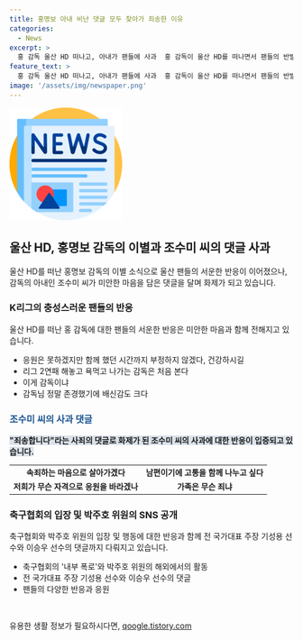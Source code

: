```yaml
---
title: 홍명보 아내 비난 댓글 모두 찾아가 죄송한 이유
categories:
  - News
excerpt: >
  홍 감독 울산 HD 떠나고, 아내가 팬들에 사과  홍 감독이 울산 HD를 떠나면서 팬들의 반발이 고조되고, 공식 SNS에 떠남을 공지한 후 팬들의 서운한 반응에 홍 감독의 아내가 사과하는 댓글을 작성했다. 이에 팬들은 가족까지 책임지는 것에 대해 의견이 분분하며, 축구협회와 연락이 닿지 않는 박주호 위원의 활동에 대한 논란도 끊이지 않고 있다. 함께 해온 시간을 부정하지 않는 팬들과의 마음을 놓치지 않기 위해 팬들에게 미안하다는 댓글을 달며 여론의 관심을 모으고 있다.
feature_text: >
  홍 감독 울산 HD 떠나고, 아내가 팬들에 사과  홍 감독이 울산 HD를 떠나면서 팬들의 반발이 고조되고, 공식 SNS에 떠남을 공지한 후 팬들의 서운한 반응에 홍 감독의 아내가 사과하는 댓글을 작성했다. 이에 팬들은 가족까지 책임지는 것에 대해 의견이 분분하며, 축구협회와 연락이 닿지 않는 박주호 위원의 활동에 대한 논란도 끊이지 않고 있다. 함께 해온 시간을 부정하지 않는 팬들과의 마음을 놓치지 않기 위해 팬들에게 미안하다는 댓글을 달며 여론의 관심을 모으고 있다.
image: '/assets/img/newspaper.png'
---
```


<p><img src="/assets/img/newspaper.png" alt="kimp 속보" /></p>

<h2 data-ke-size="size26">울산 HD, 홍명보 감독의 이별과 조수미 씨의 댓글 사과</h2>

<p data-ke-size="size16">울산 HD를 떠난 홍명보 감독의 이별 소식으로 울산 팬들의 서운한 반응이 이어졌으나, 감독의 아내인 조수미 씨가 미안한 마음을 담은 댓글을 달며 화제가 되고 있습니다.</p>

<h3>K리그의 충성스러운 팬들의 반응</h3>

<p data-ke-size="size16">울산 HD를 떠난 홍 감독에 대한 팬들의 서운한 반응은 미안한 마음과 함께 전해지고 있습니다.</p>

<ul>
  <li>응원은 못하겠지만 함께 했던 시간까지 부정하지 않겠다, 건강하시길</li>
  <li>리그 2연패 해놓고 욕먹고 나가는 감독은 처음 본다</li>
  <li>이게 감독이냐</li>
  <li>감독님 정말 존경했기에 배신감도 크다</li>
</ul>

<h3><b><span style="color: #1a5490;">조수미 씨의 사과 댓글</span></b></h3>

<p data-ke-size="size16"><b><span style="background-color: #21538527;">"죄송합니다"라는 사죄의 댓글로 화제가 된 조수미 씨의 사과에 대한 반응이 입증되고 있습니다.</span></b></p>

<table>
  <tr>
    <td style="text-align: center; height: 17px;"><b>속죄하는 마음으로 살아가겠다</b></td>
    <td style="text-align: center; height: 17px;"><b>남편이기에 고통을 함께 나누고 싶다</b></td>
  </tr>
  <tr>
    <td style="text-align: center; height: 17px;"><b>저희가 무슨 자격으로 응원을 바라겠나</b></td>
    <td style="text-align: center; height: 17px;"><b>가족은 무슨 죄냐</b></td>
  </tr>
</table>

<h3>축구협회의 입장 및 박주호 위원의 SNS 공개</h3>

<p data-ke-size="size16">축구협회와 박주호 위원의 입장 및 행동에 대한 반응과 함께 전 국가대표 주장 기성용 선수와 이승우 선수의 댓글까지 다뤄지고 있습니다.</p>

<ul>
  <li>축구협회의 '내부 폭로'와 박주호 위원의 해외에서의 활동</li>
  <li>전 국가대표 주장 기성용 선수와 이승우 선수의 댓글</li>
  <li>팬들의 다양한 반응과 응원</li>
</ul>

<p data-ke-size="size16">&nbsp;</p>
유용한 생활 정보가 필요하시다면, <a href="https://qoogle.tistory.com" rel="dofollow">qoogle.tistory.com</a>


